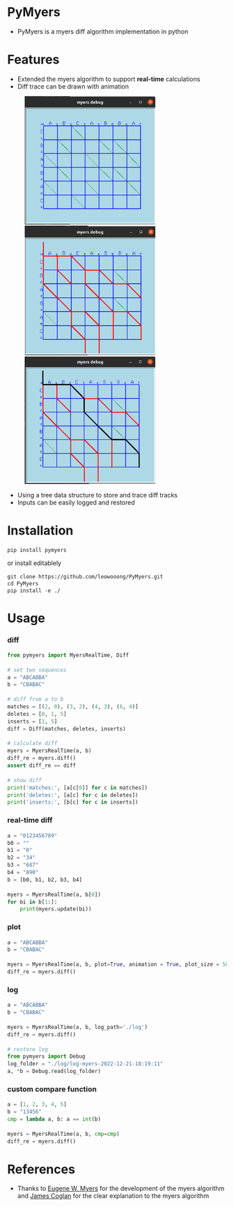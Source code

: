 # PyMyers
- PyMyers is a myers diff algorithm implementation in python


# Features
- Extended the myers algorithm to support **real-time** calculations
- Diff trace can be drawn with animation
<figure class="">
    <img src="./pymyers/references/init.png", title="init" width="300">
    <img src="./pymyers/references/shortest_edit.png",title="shortest_edit" width="300">
    <img src="./pymyers/references/backtrace.png", title="backtrace" width="300">
</figure>

- Using a tree data structure to store and trace diff tracks
- Inputs can be easily logged and restored

# Installation
```
pip install pymyers
```
or install editablely
```
git clone https://github.com/leowooong/PyMyers.git
cd PyMyers
pip install -e ./
```
# Usage
### diff
``` python
from pymyers import MyersRealTime, Diff

# set two sequences
a = "ABCABBA"
b = "CBABAC"

# diff from a to b
matches = [(2, 0), (3, 2), (4, 3), (6, 4)]
deletes = [0, 1, 5]
inserts = [1, 5]
diff = Diff(matches, deletes, inserts)

# calculate diff
myers = MyersRealTime(a, b)
diff_re = myers.diff()
assert diff_re == diff

# show diff
print('matches:', [a[c[0]] for c in matches])
print('deletes:', [a[c] for c in deletes])
print('inserts:', [b[c] for c in inserts])

```
### real-time diff
``` python
a = "0123456789"
b0 = ""
b1 = "0"
b2 = "34"
b3 = "687"
b4 = "890"
b = [b0, b1, b2, b3, b4]

myers = MyersRealTime(a, b[0])
for bi in b[1:]:
    print(myers.update(bi))
```
### plot
``` python
a = "ABCABBA"
b = "CBABAC"

myers = MyersRealTime(a, b, plot=True, animation = True, plot_size = 50)
diff_re = myers.diff()
```
### log 
``` python
a = "ABCABBA"
b = "CBABAC"

myers = MyersRealTime(a, b, log_path='./log')
diff_re = myers.diff()

# restore log
from pymyers import Debug
log_folder = "./log/log-myers-2022-12-21-18:19:11"
a, *b = Debug.read(log_folder)
```
### custom compare function
``` python
a = [1, 2, 3, 4, 5]
b = "13456"
cmp = lambda a, b: a == int(b)

myers = MyersRealTime(a, b, cmp=cmp)
diff_re = myers.diff()

```

# References
- Thanks to [Eugene W. Myers](http://www.xmailserver.org/diff2.pdf) for the development of the myers algorithm and [James Coglan](https://blog.jcoglan.com/2017/02/12/the-myers-diff-algorithm-part-1/) for the clear explanation to the myers algorithm 